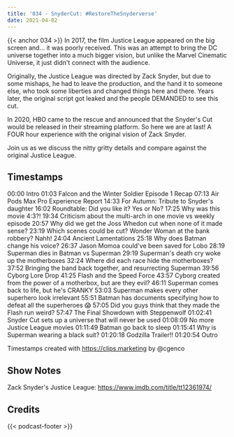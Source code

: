 ```yaml
---
title: '034 - SnyderCut: #RestoreTheSnyderverse'
date: 2021-04-02
---
```

{{< anchor 034 >}}
In 2017, the film Justice League appeared on the big screen and... it was poorly received. This was an attempt to bring the DC universe together into a much bigger vision, but unlike the Marvel Cinematic Universe, it just didn't connect with the audience.
<!--more-->
Originally, the Justice League was directed by Zack Snyder, but due to some mishaps, he had to leave the production, and the hand it to someone else, who took some liberties and changed things here and there. Years later, the original script got leaked and the people DEMANDED to see this cut.

In 2020, HBO came to the rescue and announced that the Snyder's Cut would be released in their streaming platform. So here we are at last! A FOUR hour experience with the original vision of Zack Snyder.

Join us as we discuss the nitty gritty details and compare against the original Justice League.

## Timestamps
00:00 Intro
01:03 Falcon and the Winter Soldier Episode 1 Recap
07:13 Air Pods Max Pro Experience Report
14:33 For Autumn: Tribute to Snyder's daughter
16:02 Roundtable: Did you like it? Yes or No?
17:25 Why was this movie 4:3?!
19:34 Criticism about the multi-arch in one movie vs weekly episode
20:57 Why did we get the Joss Whedon cut when none of it made sense?
23:19 Which scenes could be cut? Wonder Woman at the bank robbery? Nahh!
24:04 Ancient Lamentations
25:18 Why does Batman change his voice?
26:37 Jason Momoa could've been saved for Lobo
28:19 Superman dies in Batman vs Superman
29:19 Superman's death cry woke up the motherboxes
32:24 Where did each race hide the motherboxes?
37:52 Bringing the band back together, and resurrecting Superman
39:56 Cyborg Lore Drop
41:25 Flash and the Speed Force
43:57 Cyborg created from the power of a motherbox, but are they evil?
46:11 Superman comes back to life, but he's CRANKY
53:03 Superman makes every other superhero look irrelevant
55:51 Batman has documents specifying how to defeat all the superheroes 😱
57:05 Did you guys think that they made the Flash run weird?
57:47 The Final Showdown with Steppenwolf
01:02:41 Snyder Cut sets up a universe that will never be used
01:08:09 No more Justice League movies
01:11:49 Batman go back to sleep
01:15:41 Why is Superman wearing a black suit?
01:20:18 Godzilla Trailer!!
01:20:54 Outro

Timestamps created with https://clips.marketing by @cgenco

## Show Notes
Zack Snyder's Justice League: https://www.imdb.com/title/tt12361974/

## Credits
{{< podcast-footer >}}
